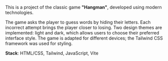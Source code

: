 This is a project of the classic game **"Hangman"**, developed using modern technologies.

The game asks the player to guess words by hiding their letters. Each incorrect attempt brings the player closer to losing. Two design themes are implemented: light and dark, which allows users to choose their preferred interface style. The game is adapted for different devices; the Tailwind CSS framework was used for styling.


**Stack**: HTML/CSS, Tailwind, JavaScript, Vite
